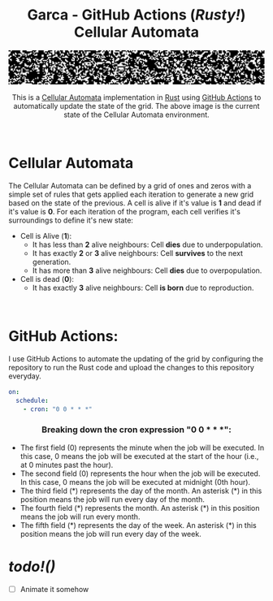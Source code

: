 <div align="center">

# **Garca** - GitHub Actions (*Rusty!*) Cellular Automata 

<a href="https://github.com/paulo-granthon/garca"><img alt="paulo-granthon/garca" title="Garca" src="grid.svg"></a>

This is a [Cellular Automata](https://en.wikipedia.org/wiki/Cellular_automaton) implementation in [Rust](https://www.rust-lang.org/) using [GitHub Actions](https://github.com/features/actions) to automatically update the state of the grid. The above image is the current state of the Cellular Automata environment.

</div>
</br>

# Cellular Automata
The Cellular Automata can be defined by a grid of ones and zeros with a simple set of rules that gets applied each iteration to generate a new grid based on the state of the previous. A cell is alive if it's value is **1** and dead if it's value is **0**. For each iteration of the program, each cell verifies it's surroundings to define it's new state:
- Cell is Alive (**1**):
  - It has less than **2** alive neighbours: Cell **dies** due to underpopulation.
  - It has exactly **2** or **3** alive neighbours: Cell **survives** to the next generation.
  - It has more than **3** alive neighbours: Cell **dies** due to overpopulation.
- Cell is dead (**0**):
  - It has exactly **3** alive neighbours: Cell **is born** due to reproduction.

</br>

# GitHub Actions:
I use GitHub Actions to automate the updating of the grid by configuring the repository to run the Rust code and upload the changes to this repository everyday.  

```yaml
on:
  schedule:
    - cron: "0 0 * * *"

```

<div align="center">

### Breaking down the cron expression "0 0 * * *":

</div>
</hr>

- The first field (0) represents the minute when the job will be executed. In this case, 0 means the job will be executed at the start of the hour (i.e., at 0 minutes past the hour).
- The second field (0) represents the hour when the job will be executed. In this case, 0 means the job will be executed at midnight (0th hour).
- The third field (\*) represents the day of the month. An asterisk (\*) in this position means the job will run every day of the month.
- The fourth field (\*) represents the month. An asterisk (\*) in this position means the job will run every month.
- The fifth field (\*) represents the day of the week. An asterisk (\*) in this position means the job will run every day of the week.

# ***todo!()***
- [ ] Animate it somehow
